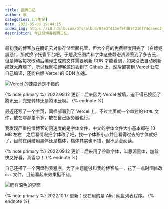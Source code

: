 ```yaml
---
title: 折腾日记
author: 胤
categories: [浮生记]
date: 2022-05-08 19:44:15
index_img: https://i0.hdslb.com/bfs/album/84e3f413ef9fd884216f74daeec34dcbc978aefd.jpg@600w.webp
description: 今日份博客折腾日记。
---
```


最初我的博客放在腾讯云对象存储里面托管，但六个月的免费额度用完了（白嫖党震怒），那就换个托管平台吧，于是我把图片和字体这些静态资源丢到了多吉云，但是博客每次改动后编译生成的文件需要刷新 CDN 才能看到，如果没法自动刷新那就太麻烦了，所以我就把博客源码丢到了 Github 上，然后部署到 Vercel 让它自己编译，还能白嫖 Vercel 的 CDN 加速。

![Vercel 的速度还是不错的](https://i0.hdslb.com/bfs/album/fd65db21af3be50e19215d1dd4e872bc4870ab1f.png@500w.webp)

{% note primary %}
2022.09.12 更新：后来因为 Vercel 被墙，迫不得已换回了腾讯云，兜兜转转还是腾讯云啊。
{% endnote %}

最近还写了一个主页，同样部署到了 Vercel 上，不过主页就一个单独的 `HTML` 文件，放在哪都差不多，放在自己服务器也行。

我发现严重拖慢博客访问速度的是字体文件，中文的字体文件大小基本都在 10 MB 左右！之后看情况把字体改了吧，找一个体积小点并且看得过去的字体就好了，目前在纠结用黑体还是楷体，楷体其实也不错，但不适合阅读。

{% note primary %}
2022.09.12 更新：后来用了谷歌字体，叫思源黑体，加载快又好看，真香😊！
{% endnote %}

自己还搭了一个网盘列表程序，为了主题能够和我的博客统一，花了一点时间修改 `css` 文件，目前看起来效果挺不错。

![同样深色的界面](https://i0.hdslb.com/bfs/album/ba068c80c64127e3464593061d1fbe85e05889d7.png@500w.webp)

{% note primary %}
2022.10.17 更新：现在用的是 Alist 网盘列表程序。
{% endnote %}